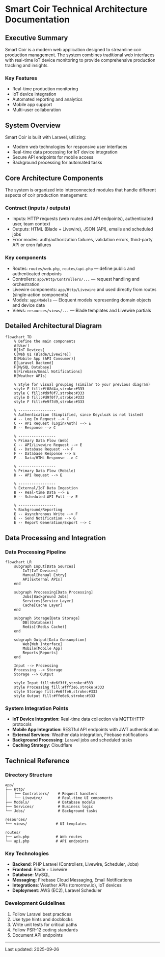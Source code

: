 # Smart Coir Technical Architecture Documentation

## Executive Summary

Smart Coir is a modern web application designed to streamline coir production management. The system combines traditional web interfaces with real-time IoT device monitoring to provide comprehensive production tracking and insights.

### Key Features
- Real-time production monitoring
- IoT device integration
- Automated reporting and analytics
- Mobile app support
- Multi-user collaboration

## System Overview

Smart Coir is built with Laravel, utilizing:
- Modern web technologies for responsive user interfaces
- Real-time data processing for IoT device integration
- Secure API endpoints for mobile access
- Background processing for automated tasks

## Core Architecture Components

The system is organized into interconnected modules that handle different aspects of coir production management:

### Contract (inputs / outputs)
- Inputs: HTTP requests (web routes and API endpoints), authenticated user, team context
- Outputs: HTML (Blade + Livewire), JSON (API), emails and scheduled jobs
- Error modes: auth/authorization failures, validation errors, third-party API or cron failures

### Key components
- Routes: `routes/web.php`, `routes/api.php` — define public and authenticated endpoints
- Controllers: `app/Http/Controllers/...` — request handling and orchestration
- Livewire components: `app/Http/Livewire` and used directly from routes (single-action components)
- Models: `app/Models` — Eloquent models representing domain objects and device data
- Views: `resources/views/...` — Blade templates and Livewire partials

## Detailed Architectural Diagram

```mermaid
flowchart TD
    % Define the main components
    A[User]
    B[IoT Devices]
    C[Web UI (Blade/Livewire)]
    D[Mobile App (API Consumer)]
    E[Laravel Backend]
    F[MySQL Database]
    G[Firebase/Email Notifications]
    H[Weather APIs]

    % Style for visual grouping (similar to your previous diagram)
    style E fill:#f08d4a,stroke:#333
    style C fill:#d9f0f7,stroke:#333
    style D fill:#d9f0f7,stroke:#333
    style F fill:#e9f7d9,stroke:#333

    % -----------------
    % Authentication (Simplified, since Keycloak is not listed)
    A -- Log In Request --> C
    C -- API Request (Login/Auth) --> E
    E -- Response --> C

    % -----------------
    % Primary Data Flow (Web)
    C -- API/Livewire Request --> E
    E -- Database Request --> F
    F -- Database Response --> E
    E -- Data/HTML Response --> C

    % -----------------
    % Primary Data Flow (Mobile)
    D -- API Request --> E

    % -----------------
    % External/IoT Data Ingestion
    B -- Real-time Data --> E
    H -- Scheduled API Pull --> E
    
    % -----------------
    % Background/Reporting
    E -- Asynchronous Write --> F
    E -- Send Notification --> G
    E -- Report Generation/Export --> C
```

## Data Processing and Integration

### Data Processing Pipeline
```mermaid
flowchart LR
    subgraph Input[Data Sources]
        IoT[IoT Devices]
        Manual[Manual Entry]
        API[External APIs]
    end

    subgraph Processing[Data Processing]
        Jobs[Background Jobs]
        Services[Service Layer]
        Cache[Cache Layer]
    end

    subgraph Storage[Data Storage]
        DB[(Database)]
        Redis[(Redis Cache)]
    end

    subgraph Output[Data Consumption]
        Web[Web Interface]
        Mobile[Mobile App]
        Reports[Reports]
    end

    Input --> Processing
    Processing --> Storage
    Storage --> Output

    style Input fill:#e6f3ff,stroke:#333
    style Processing fill:#fff3e6,stroke:#333
    style Storage fill:#e6ffe6,stroke:#333
    style Output fill:#ffe6e6,stroke:#333
```

### System Integration Points
- **IoT Device Integration**: Real-time data collection via MQTT/HTTP protocols
- **Mobile App Integration**: RESTful API endpoints with JWT authentication
- **External Services**: Weather data integration, Firebase notifications
- **Background Processing**: Laravel jobs and scheduled tasks
- **Caching Strategy**: Cloudflare

## Technical Reference

### Directory Structure
```
app/
├── Http/
│   ├── Controllers/    # Request handlers
│   └── Livewire/       # Real-time UI components
├── Models/             # Database models
├── Services/           # Business logic
└── Jobs/               # Background tasks

resources/
└── views/             # UI templates

routes/
├── web.php            # Web routes
└── api.php            # API endpoints
```

### Key Technologies
- **Backend**: PHP Laravel (Controllers, Livewire, Scheduler, Jobs)
- **Frontend**: Blade + Livewire
- **Database**: MySQL
- **Messaging**: Firebase Cloud Messaging, Email Notifications
- **Integrations**: Weather APIs (tomorrow.io), IoT devices
- **Deployment**: AWS (EC2), Laravel Scheduler

### Development Guidelines
1. Follow Laravel best practices
2. Use type hints and docblocks
3. Write unit tests for critical paths
4. Follow PSR-12 coding standards
5. Document API endpoints

---

Last updated: 2025-09-26

